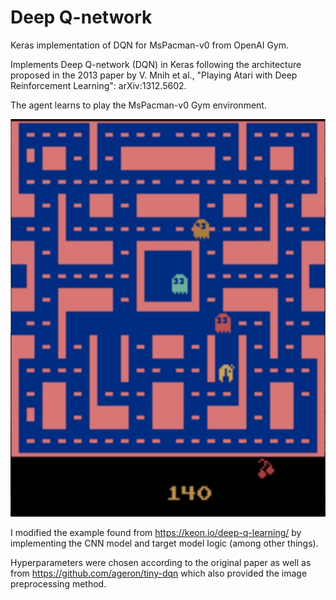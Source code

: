# Deep Q-network
Keras implementation of DQN for MsPacman-v0 from OpenAI Gym.

Implements Deep Q-network (DQN) in Keras following the architecture proposed in the 2013 paper by V. Mnih et al., "Playing Atari with Deep Reinforcement Learning": arXiv:1312.5602.

The agent learns to play the MsPacman-v0 Gym environment.

![Alt text](mspacman.jpg?raw=true "Title")

I modified the example found from https://keon.io/deep-q-learning/ by implementing the CNN model and target model logic (among other things).

Hyperparameters were chosen according to the original paper as well as from https://github.com/ageron/tiny-dqn which also provided the image preprocessing method.
